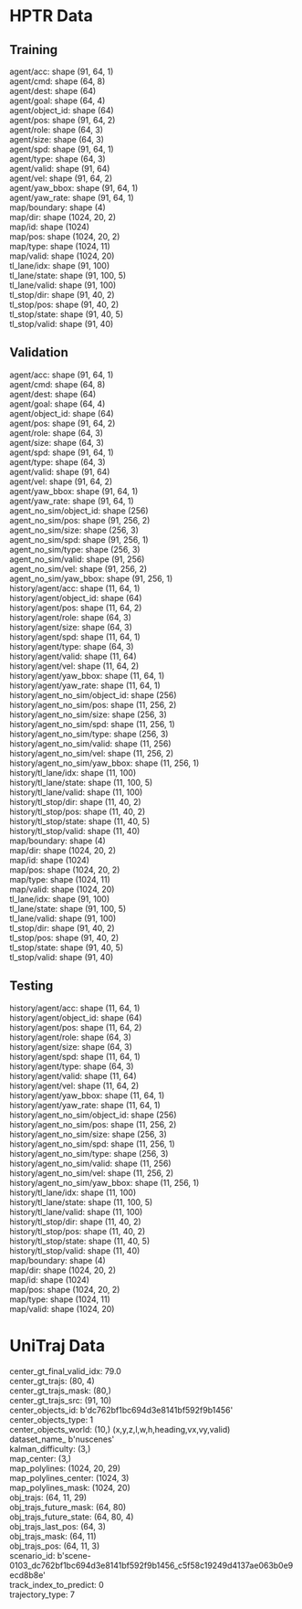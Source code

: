 # HPTR Data

## Training
agent/acc: shape (91, 64, 1)\
agent/cmd: shape (64, 8)\
agent/dest: shape (64)\
agent/goal: shape (64, 4)\
agent/object_id: shape (64)\
agent/pos: shape (91, 64, 2)\
agent/role: shape (64, 3)\
agent/size: shape (64, 3)\
agent/spd: shape (91, 64, 1)\
agent/type: shape (64, 3)\
agent/valid: shape (91, 64)\
agent/vel: shape (91, 64, 2)\
agent/yaw_bbox: shape (91, 64, 1)\
agent/yaw_rate: shape (91, 64, 1)\
map/boundary: shape (4)\
map/dir: shape (1024, 20, 2)\
map/id: shape (1024)\
map/pos: shape (1024, 20, 2)\
map/type: shape (1024, 11)\
map/valid: shape (1024, 20)\
tl_lane/idx: shape (91, 100)\
tl_lane/state: shape (91, 100, 5)\
tl_lane/valid: shape (91, 100)\
tl_stop/dir: shape (91, 40, 2)\
tl_stop/pos: shape (91, 40, 2)\
tl_stop/state: shape (91, 40, 5)\
tl_stop/valid: shape (91, 40)

## Validation
agent/acc: shape (91, 64, 1)\
agent/cmd: shape (64, 8)\
agent/dest: shape (64)\
agent/goal: shape (64, 4)\
agent/object_id: shape (64)\
agent/pos: shape (91, 64, 2)\
agent/role: shape (64, 3)\
agent/size: shape (64, 3)\
agent/spd: shape (91, 64, 1)\
agent/type: shape (64, 3)\
agent/valid: shape (91, 64)\
agent/vel: shape (91, 64, 2)\
agent/yaw_bbox: shape (91, 64, 1)\
agent/yaw_rate: shape (91, 64, 1)\
agent_no_sim/object_id: shape (256)\
agent_no_sim/pos: shape (91, 256, 2)\
agent_no_sim/size: shape (256, 3)\
agent_no_sim/spd: shape (91, 256, 1)\
agent_no_sim/type: shape (256, 3)\
agent_no_sim/valid: shape (91, 256)\
agent_no_sim/vel: shape (91, 256, 2)\
agent_no_sim/yaw_bbox: shape (91, 256, 1)\
history/agent/acc: shape (11, 64, 1)\
history/agent/object_id: shape (64)\
history/agent/pos: shape (11, 64, 2)\
history/agent/role: shape (64, 3)\
history/agent/size: shape (64, 3)\
history/agent/spd: shape (11, 64, 1)\
history/agent/type: shape (64, 3)\
history/agent/valid: shape (11, 64)\
history/agent/vel: shape (11, 64, 2)\
history/agent/yaw_bbox: shape (11, 64, 1)\
history/agent/yaw_rate: shape (11, 64, 1)\
history/agent_no_sim/object_id: shape (256)\
history/agent_no_sim/pos: shape (11, 256, 2)\
history/agent_no_sim/size: shape (256, 3)\
history/agent_no_sim/spd: shape (11, 256, 1)\
history/agent_no_sim/type: shape (256, 3)\
history/agent_no_sim/valid: shape (11, 256)\
history/agent_no_sim/vel: shape (11, 256, 2)\
history/agent_no_sim/yaw_bbox: shape (11, 256, 1)\
history/tl_lane/idx: shape (11, 100)\
history/tl_lane/state: shape (11, 100, 5)\
history/tl_lane/valid: shape (11, 100)\
history/tl_stop/dir: shape (11, 40, 2)\
history/tl_stop/pos: shape (11, 40, 2)\
history/tl_stop/state: shape (11, 40, 5)\
history/tl_stop/valid: shape (11, 40)\
map/boundary: shape (4)\
map/dir: shape (1024, 20, 2)\
map/id: shape (1024)\
map/pos: shape (1024, 20, 2)\
map/type: shape (1024, 11)\
map/valid: shape (1024, 20)\
tl_lane/idx: shape (91, 100)\
tl_lane/state: shape (91, 100, 5)\
tl_lane/valid: shape (91, 100)\
tl_stop/dir: shape (91, 40, 2)\
tl_stop/pos: shape (91, 40, 2)\
tl_stop/state: shape (91, 40, 5)\
tl_stop/valid: shape (91, 40)

## Testing
history/agent/acc: shape (11, 64, 1)\
history/agent/object_id: shape (64)\
history/agent/pos: shape (11, 64, 2)\
history/agent/role: shape (64, 3)\
history/agent/size: shape (64, 3)\
history/agent/spd: shape (11, 64, 1)\
history/agent/type: shape (64, 3)\
history/agent/valid: shape (11, 64)\
history/agent/vel: shape (11, 64, 2)\
history/agent/yaw_bbox: shape (11, 64, 1)\
history/agent/yaw_rate: shape (11, 64, 1)\
history/agent_no_sim/object_id: shape (256)\
history/agent_no_sim/pos: shape (11, 256, 2)\
history/agent_no_sim/size: shape (256, 3)\
history/agent_no_sim/spd: shape (11, 256, 1)\
history/agent_no_sim/type: shape (256, 3)\
history/agent_no_sim/valid: shape (11, 256)\
history/agent_no_sim/vel: shape (11, 256, 2)\
history/agent_no_sim/yaw_bbox: shape (11, 256, 1)\
history/tl_lane/idx: shape (11, 100)\
history/tl_lane/state: shape (11, 100, 5)\
history/tl_lane/valid: shape (11, 100)\
history/tl_stop/dir: shape (11, 40, 2)\
history/tl_stop/pos: shape (11, 40, 2)\
history/tl_stop/state: shape (11, 40, 5)\
history/tl_stop/valid: shape (11, 40)\
map/boundary: shape (4)\
map/dir: shape (1024, 20, 2)\
map/id: shape (1024)\
map/pos: shape (1024, 20, 2)\
map/type: shape (1024, 11)\
map/valid: shape (1024, 20)

# UniTraj Data
center_gt_final_valid_idx: 79.0\
center_gt_trajs: (80, 4)\
center_gt_trajs_mask: (80,)\
center_gt_trajs_src: (91, 10)\
center_objects_id: b'dc762bf1bc694d3e8141bf592f9b1456'\
center_objects_type: 1\
center_objects_world: (10,) (x,y,z,l,w,h,heading,vx,vy,valid)\
dataset_name_ b'nuscenes'\
kalman_difficulty: (3,)\
map_center: (3,)\
map_polylines: (1024, 20, 29)\
map_polylines_center: (1024, 3)\
map_polylines_mask: (1024, 20)\
obj_trajs: (64, 11, 29)\
obj_trajs_future_mask: (64, 80)\
obj_trajs_future_state: (64, 80, 4)\
obj_trajs_last_pos: (64, 3)\
obj_trajs_mask: (64, 11)\
obj_trajs_pos: (64, 11, 3)\
scenario_id: b'scene-0103_dc762bf1bc694d3e8141bf592f9b1456_c5f58c19249d4137ae063b0e9ecd8b8e'\
track_index_to_predict: 0\
trajectory_type: 7